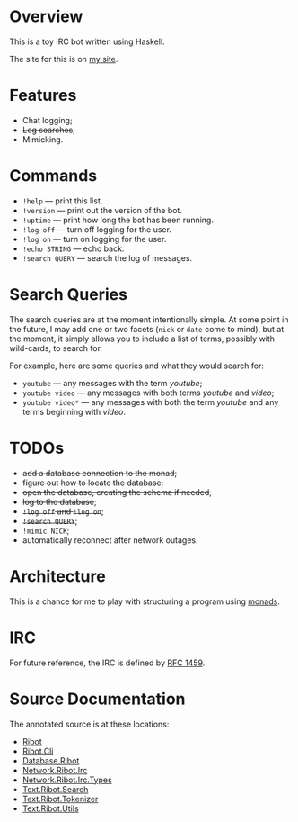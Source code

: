 
# Overview

This is a toy IRC bot written using Haskell.

The site for this is on [my site](http://www.ericrochester.com/ribot).

# Features

* Chat logging;
* <del>Log searches</del>;
* <del>Mimicking</del>.

# Commands

* `!help` — print this list.
* `!version` — print out the version of the bot.
* `!uptime` — print how long the bot has been running.
* `!log off` — turn off logging for the user.
* `!log on` — turn on logging for the user.
* `!echo STRING` — echo back.
* `!search QUERY` — search the log of messages.

# Search Queries

The search queries are at the moment intentionally simple. At some point in the
future, I may add one or two facets (`nick` or `date` come to mind), but at the
moment, it simply allows you to include a list of terms, possibly with
wild-cards, to search for.

For example, here are some queries and what they would search for:

* `youtube` — any messages with the term *youtube*;
* `youtube video` — any messages with both terms *youtube* and *video*;
* `youtube video*` — any messages with both the term *youtube* and any terms
  beginning with *video*.

# TODOs

* <del>add a database connection to the monad</del>;
* <del>figure out how to locate the database</del>;
* <del>open the database, creating the schema if needed</del>;
* <del>log to the database</del>;
* <del>`!log off` and `!log on`</del>;
* <del>`!search QUERY`</del>;
* `!mimic NICK`;
* automatically reconnect after network outages.

# Architecture

This is a chance for me to play with structuring a program using [monads][1].

# IRC

For future reference, the IRC is defined by [RFC 1459][2].

# Source Documentation

The annotated source is at these locations:

* [Ribot](http://www.ericrochester.com/ribot/docs/Ribot.html)
* [Ribot.Cli](http://www.ericrochester.com/ribot/docs/Cli.html)
* [Database.Ribot](http://www.ericrochester.com/ribot/docs/Ribot.html)
* [Network.Ribot.Irc](http://www.ericrochester.com/ribot/docs/Irc.html)
* [Network.Ribot.Irc.Types](http://www.ericrochester.com/ribot/docs/Types.html)
* [Text.Ribot.Search](http://www.ericrochester.com/ribot/docs/Search.html)
* [Text.Ribot.Tokenizer](http://www.ericrochester.com/ribot/docs/Tokenizer.html)
* [Text.Ribot.Utils](http://www.ericrochester.com/ribot/docs/Utils.html)

[1]: http://en.wikipedia.org/wiki/Monad_(functional_programming) "Monad (functional programming)"
[2]: http://tools.ietf.org/html/rfc1459 "RFC 1459"

